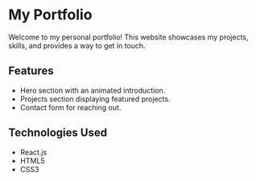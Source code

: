 # My Portfolio

Welcome to my personal portfolio! This website showcases my projects, skills, and provides a way to get in touch.

## Features

- Hero section with an animated introduction.
- Projects section displaying featured projects.
- Contact form for reaching out.

## Technologies Used

- React.js
- HTML5
- CSS3




